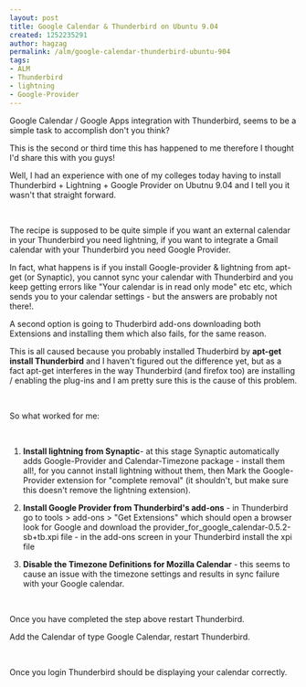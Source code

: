 ```yaml
---
layout: post
title: Google Calendar & Thunderbird on Ubuntu 9.04
created: 1252235291
author: hagzag
permalink: /alm/google-calendar-thunderbird-ubuntu-904
tags:
- ALM
- Thunderbird
- lightning
- Google-Provider
---
```

<p>
<meta http-equiv="CONTENT-TYPE" content="text/html; charset=utf-8">
<title></title>
<meta name="GENERATOR" content="OpenOffice.org 3.0  (Linux)"> 	<style type="text/css">
	<!--
		@page { margin: 0.79in }
		P { margin-bottom: 0.08in }
	-->
	</style></meta>
</meta>
</p>
<p>Google Calendar / Google Apps integration with Thunderbird, seems to be a simple task to accomplish don't you think?</p>
<p>This is the second or third time this has happened to me therefore I thought I'd share this with you guys!</p>
<p>Well, I had an experience with one of my colleges today having to install Thunderbird + Lightning + Google Provider on Ubutnu 9.04 and I tell you it wasn't that straight forward.</p>
<p>&nbsp;</p>
<p>The recipe is supposed to be quite simple if you want an external calendar in your Thunderbird you need lightning, if you want to integrate a Gmail calendar with your Thunderbird you need Google Provider.</p>
<p>In fact, what happens is if you install Google-provider &amp; lightning from apt-get (or Synaptic), you cannot sync your calendar with Thunderbird and you keep getting errors like &quot;Your calendar is in read only mode&quot; etc etc, which sends you to your calendar settings - but the answers are probably not there!.</p>
<p>A second option is going to Thuderbird add-ons downloading both Extensions and installing them which also fails, for the same reason.</p>
<p>This is all caused because you probably installed Thuderbird by <strong>apt-get install Thunderbird</strong> and I haven't figured out the difference yet, but as a fact apt-get interferes in the way Thunderbird (and firefox too) are installing / enabling the plug-ins and I am pretty sure this is the cause of this problem.</p>
<p>&nbsp;</p>
<p>So what worked for me:</p>
<p>&nbsp;</p>
<ol>
    <li>
    <p style="margin-bottom: 0in;"><strong>Install lightning from 	Synaptic</strong>- at this stage Synaptic automatically adds 	Google-Provider and Calendar-Timezone package - install them all!, 	for you cannot install lightning without them, then Mark the 	Google-Provider extension for &quot;complete removal&quot; (it 	shouldn't, but make sure this doesn't remove the lightning 	extension).</p>
    </li>
    <li>
    <p style="margin-bottom: 0in;"><strong>Install Google Provider 	from Thunderbird's add-ons</strong> - in Thunderbird go to tools &gt; 	add-ons &gt; &quot;Get Extensions&quot; which should open a browser 	look for Google and download the 	provider_for_google_calendar-0.5.2-sb+tb.xpi file - in the add-ons 	screen in your Thunderbird install the xpi file</p>
    </li>
    <li>
    <p><strong>Disable the Timezone Definitions for Mozilla Calendar</strong> 	- this seems to cause an issue with the timezone settings and 	results in sync failure with your Google calendar.</p>
    </li>
</ol>
<p>&nbsp;</p>
<p>Once you have completed the step above restart Thunderbird.</p>
<p>Add the Calendar of type Google Calendar, restart Thunderbird.</p>
<p>&nbsp;</p>
<p>Once you login Thunderbird should be displaying your calendar correctly.</p>
<p>&nbsp;</p>
<p style="margin-bottom: 0in;">&nbsp;</p>
